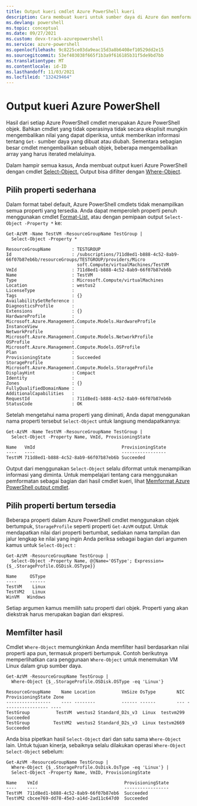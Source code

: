 ```yaml
---
title: Output kueri cmdlet Azure PowerShell kueri
description: Cara membuat kueri untuk sumber daya di Azure dan memformat hasilnya.
ms.devlang: powershell
ms.topic: conceptual
ms.date: 09/27/2021
ms.custom: devx-track-azurepowershell
ms.service: azure-powershell
ms.openlocfilehash: 9c8225ce03da9eac15d3a8b6408ef10529dd2e15
ms.sourcegitcommit: 53ef403038f665f1b3a9f616185b31f5de9bd7bb
ms.translationtype: MT
ms.contentlocale: id-ID
ms.lasthandoff: 11/03/2021
ms.locfileid: "132429464"
---
```

# <a name="query-output-of-azure-powershell"></a>Output kueri Azure PowerShell

Hasil dari setiap Azure PowerShell cmdlet merupakan Azure PowerShell objek. Bahkan cmdlet yang tidak operasinya tidak secara eksplisit mungkin mengembalikan nilai yang dapat diperiksa, untuk memberikan informasi tentang `Get-` sumber daya yang dibuat atau diubah. Sementara sebagian besar cmdlet mengembalikan sebuah objek, beberapa mengembalikan array yang harus iterated melaluinya.

Dalam hampir semua kasus, Anda membuat output kueri Azure PowerShell dengan cmdlet [Select-Object.](/powershell/module/Microsoft.PowerShell.Utility/Select-Object) Output bisa difilter dengan [Where-Object](/powershell/module/Microsoft.PowerShell.Core/Where-Object).

## <a name="select-simple-properties"></a>Pilih properti sederhana

Dalam format tabel default, Azure PowerShell cmdlets tidak menampilkan semua properti yang tersedia. Anda dapat memperoleh properti penuh menggunakan cmdlet [Format-List,](/powershell/module/microsoft.powershell.utility/format-list) atau dengan pemipaan output `Select-Object -Property *` ke:

```azurepowershell-interactive
Get-AzVM -Name TestVM -ResourceGroupName TestGroup |
  Select-Object -Property *
```

```Output
ResourceGroupName        : TESTGROUP
Id                       : /subscriptions/711d8ed1-b888-4c52-8ab9-66f07b87eb6b/resourceGroups/TESTGROUP/providers/Micro
                           soft.Compute/virtualMachines/TestVM
VmId                     : 711d8ed1-b888-4c52-8ab9-66f07b87eb6b
Name                     : TestVM
Type                     : Microsoft.Compute/virtualMachines
Location                 : westus2
LicenseType              :
Tags                     : {}
AvailabilitySetReference :
DiagnosticsProfile       :
Extensions               : {}
HardwareProfile          : Microsoft.Azure.Management.Compute.Models.HardwareProfile
InstanceView             :
NetworkProfile           : Microsoft.Azure.Management.Compute.Models.NetworkProfile
OSProfile                : Microsoft.Azure.Management.Compute.Models.OSProfile
Plan                     :
ProvisioningState        : Succeeded
StorageProfile           : Microsoft.Azure.Management.Compute.Models.StorageProfile
DisplayHint              : Compact
Identity                 :
Zones                    : {}
FullyQualifiedDomainName :
AdditionalCapabilities   :
RequestId                : 711d8ed1-b888-4c52-8ab9-66f07b87eb6b
StatusCode               : OK
```

Setelah mengetahui nama properti yang diminati, Anda dapat menggunakan nama properti tersebut `Select-Object` untuk langsung mendapatkannya:

```azurepowershell-interactive
Get-AzVM -Name TestVM -ResourceGroupName TestGroup |
  Select-Object -Property Name, VmId, ProvisioningState
```

```Output
Name   VmId                                 ProvisioningState
----   ----                                 -----------------
TestVM 711d8ed1-b888-4c52-8ab9-66f07b87eb6b Succeeded
```

Output dari menggunakan `Select-Object` selalu diformat untuk menampilkan informasi yang diminta. Untuk mempelajari tentang cara menggunakan pemformatan sebagai bagian dari hasil cmdlet kueri, lihat [Memformat Azure PowerShell output cmdlet](formatting-output.md).

## <a name="select-nested-properties"></a>Pilih properti bertum tersedia

Beberapa properti dalam Azure PowerShell cmdlet menggunakan objek bertumpuk, `StorageProfile` seperti properti `Get-AzVM` output. Untuk mendapatkan nilai dari properti bertumbat, sediakan nama tampilan dan jalur lengkap ke nilai yang ingin Anda periksa sebagai bagian dari argumen kamus untuk `Select-Object` :

```azurepowershell-interactive
Get-AzVM -ResourceGroupName TestGroup |
  Select-Object -Property Name, @{Name='OSType'; Expression={$_.StorageProfile.OSDisk.OSType}}
```

```Output
Name     OSType
----     ------
TestVM    Linux
TestVM2   Linux
WinVM   Windows
```

Setiap argumen kamus memilih satu properti dari objek. Properti yang akan diekstrak harus merupakan bagian dari ekspresi.

## <a name="filter-results"></a>Memfilter hasil

Cmdlet `Where-Object` memungkinkan Anda memfilter hasil berdasarkan nilai properti apa pun, termasuk properti bertumpuk. Contoh berikutnya memperlihatkan cara penggunaan `Where-Object` untuk menemukan VM Linux dalam grup sumber daya.

```azurepowershell-interactive
Get-AzVM -ResourceGroupName TestGroup |
  Where-Object {$_.StorageProfile.OSDisk.OSType -eq 'Linux'}
```

```Output
ResourceGroupName    Name Location          VmSize OsType        NIC ProvisioningState Zone
-----------------    ---- --------          ------ ------        --- ----------------- ----
TestGroup          TestVM  westus2 Standard_D2s_v3  Linux  testvm299         Succeeded
TestGroup         TestVM2  westus2 Standard_D2s_v3  Linux testvm2669         Succeeded
```

Anda bisa pipetkan hasil `Select-Object` dari dan satu sama `Where-Object` lain. Untuk tujuan kinerja, sebaiknya selalu dilakukan operasi `Where-Object` `Select-Object` sebelum:

```azurepowershell-interactive
Get-AzVM -ResourceGroupName TestGroup |
  Where-Object {$_.StorageProfile.OsDisk.OsType -eq 'Linux'} |
  Select-Object -Property Name, VmID, ProvisioningState
```

```Output
Name    VmId                                 ProvisioningState
----    ----                                 -----------------
TestVM  711d8ed1-b888-4c52-8ab9-66f07b87eb6  Succeeded
TestVM2 cbcee769-dd78-45e3-a14d-2ad11c647d0  Succeeded
```
